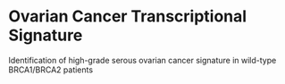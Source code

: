 # Ovarian Cancer Transcriptional Signature
Identification of high-grade serous ovarian cancer signature in wild-type BRCA1/BRCA2 patients
